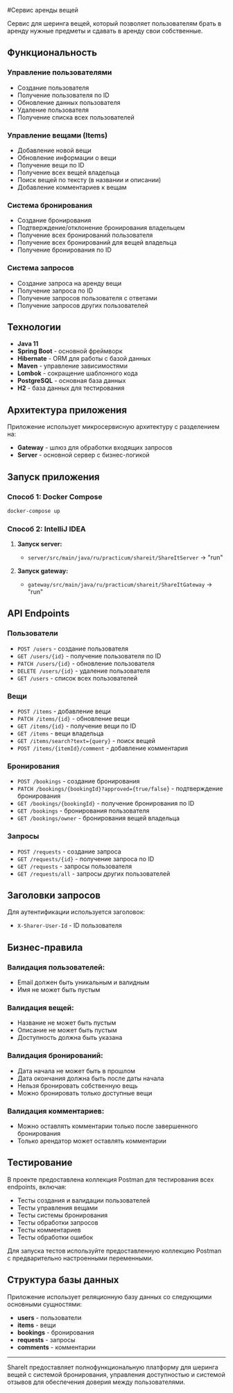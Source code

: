 #Сервис аренды вещей

Сервис для шеринга вещей, который позволяет пользователям брать в аренду нужные предметы и сдавать в аренду свои собственные.

## Функциональность

### Управление пользователями
- Создание пользователя
- Получение пользователя по ID
- Обновление данных пользователя
- Удаление пользователя
- Получение списка всех пользователей

### Управление вещами (Items)
- Добавление новой вещи
- Обновление информации о вещи
- Получение вещи по ID
- Получение всех вещей владельца
- Поиск вещей по тексту (в названии и описании)
- Добавление комментариев к вещам

### Система бронирования
- Создание бронирования
- Подтверждение/отклонение бронирования владельцем
- Получение всех бронирований пользователя
- Получение всех бронирований для вещей владельца
- Получение бронирования по ID

### Система запросов
- Создание запроса на аренду вещи
- Получение запроса по ID
- Получение запросов пользователя с ответами
- Получение запросов других пользователей

## Технологии

- **Java 11**
- **Spring Boot** - основной фреймворк
- **Hibernate** - ORM для работы с базой данных
- **Maven** - управление зависимостями
- **Lombok** - сокращение шаблонного кода
- **PostgreSQL** - основная база данных
- **H2** - база данных для тестирования

## Архитектура приложения

Приложение использует микросервисную архитектуру с разделением на:
- **Gateway** - шлюз для обработки входящих запросов
- **Server** - основной сервер с бизнес-логикой

## Запуск приложения

### Способ 1: Docker Compose
```bash
docker-compose up
```

### Способ 2: IntelliJ IDEA
1. **Запуск server:**
   - `server/src/main/java/ru/practicum/shareit/ShareItServer` → "run"

2. **Запуск gateway:**
   - `gateway/src/main/java/ru/practicum/shareit/ShareItGateway` → "run"

## API Endpoints

### Пользователи
- `POST /users` - создание пользователя
- `GET /users/{id}` - получение пользователя по ID
- `PATCH /users/{id}` - обновление пользователя
- `DELETE /users/{id}` - удаление пользователя
- `GET /users` - список всех пользователей

### Вещи
- `POST /items` - добавление вещи
- `PATCH /items/{id}` - обновление вещи
- `GET /items/{id}` - получение вещи по ID
- `GET /items` - вещи владельца
- `GET /items/search?text={query}` - поиск вещей
- `POST /items/{itemId}/comment` - добавление комментария

### Бронирования
- `POST /bookings` - создание бронирования
- `PATCH /bookings/{bookingId}?approved={true/false}` - подтверждение бронирования
- `GET /bookings/{bookingId}` - получение бронирования по ID
- `GET /bookings` - бронирования пользователя
- `GET /bookings/owner` - бронирования вещей владельца

### Запросы
- `POST /requests` - создание запроса
- `GET /requests/{id}` - получение запроса по ID
- `GET /requests` - запросы пользователя
- `GET /requests/all` - запросы других пользователей

## Заголовки запросов

Для аутентификации используется заголовок:
- `X-Sharer-User-Id` - ID пользователя

## Бизнес-правила

### Валидация пользователей:
- Email должен быть уникальным и валидным
- Имя не может быть пустым

### Валидация вещей:
- Название не может быть пустым
- Описание не может быть пустым
- Доступность должна быть указана

### Валидация бронирований:
- Дата начала не может быть в прошлом
- Дата окончания должна быть после даты начала
- Нельзя бронировать собственную вещь
- Можно бронировать только доступные вещи

### Валидация комментариев:
- Можно оставлять комментарии только после завершенного бронирования
- Только арендатор может оставлять комментарии

## Тестирование

В проекте предоставлена коллекция Postman для тестирования всех endpoints, включая:
- Тесты создания и валидации пользователей
- Тесты управления вещами
- Тесты системы бронирования
- Тесты обработки запросов
- Тесты комментариев
- Тесты обработки ошибок

Для запуска тестов используйте предоставленную коллекцию Postman с предварительно настроенными переменными.

## Структура базы данных

Приложение использует реляционную базу данных со следующими основными сущностями:
- **users** - пользователи
- **items** - вещи
- **bookings** - бронирования
- **requests** - запросы
- **comments** - комментарии

---

ShareIt предоставляет полнофункциональную платформу для шеринга вещей с системой бронирования, управления доступностью и системой отзывов для обеспечения доверия между пользователями.

